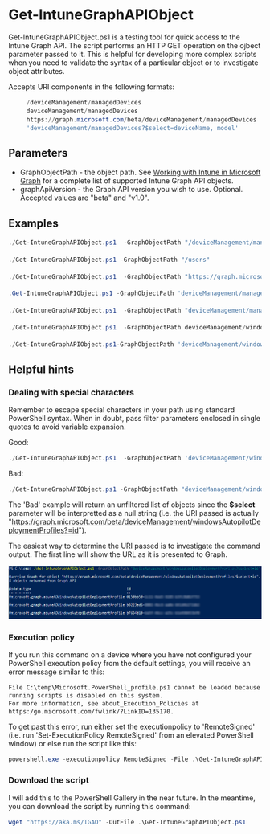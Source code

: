 # Get-IntuneGraphAPIObject

 Get-IntuneGraphAPIObject.ps1 is a testing tool for quick access to the Intune Graph API.  The script performs an HTTP GET operation on the ojbect parameter passed to it. This is helpful for developing more complex scripts when you need to validate the syntax of a particular object or to investigate object attributes.

 

Accepts URI components in the following formats:

```powershell
     /deviceManagement/managedDevices
     deviceManagement/managedDevices
     https://graph.microsoft.com/beta/deviceManagement/managedDevices
     'deviceManagement/managedDevices?$select=deviceName, model'
```

## Parameters

* GraphObjectPath - the object path.  See [Working with Intune in Microsoft Graph](https://docs.microsoft.com/en-us/graph/api/resources/intune-graph-overview?view=graph-rest-beta) for a complete list of supported Intune Graph API objects.
* graphApiVersion - the Graph API version you wish to use. Optional.  Accepted values are "beta" and "v1.0".

## Examples

```powershell
./Get-IntuneGraphAPIObject.ps1  -GraphObjectPath "/deviceManagement/managedDevices"

./Get-IntuneGraphAPIObject.ps1 -GraphObjectPath "/users"

./Get-IntuneGraphAPIObject.ps1  -GraphObjectPath "https://graph.microsoft.com/beta/deviceManagement/managedDevices"

.Get-IntuneGraphAPIObject.ps1 -GraphObjectPath 'deviceManagement/managedDevices?$select=deviceName, model'

./Get-IntuneGraphAPIObject.ps1  -GraphObjectPath "deviceManagement/managedDevices" -graphApiVersion "v1.0"

./Get-IntuneGraphAPIObject.ps1  -GraphObjectPath deviceManagement/windowsAutopilotDeploymentProfiles

./Get-IntuneGraphAPIObject.ps1-GraphObjectPath 'deviceManagement/windowsAutopilotDeploymentProfiles?$select=id'
```

## Helpful hints

### Dealing with special characters

Remember to escape special characters in your path using standard PowerShell syntax. When in doubt, pass filter parameters enclosed in single quotes to avoid variable expansion.

Good: 

```PowerShell 
./Get-IntuneGraphAPIObject.ps1  -GraphObjectPath 'deviceManagement/windowsAutopilotDeploymentProfiles?$select=id'
```

Bad: 
```PowerShell 
./Get-IntuneGraphAPIObject.ps1 -GraphObjectPath "deviceManagement/windowsAutopilotDeploymentProfiles?$select=id"
```

The 'Bad' example will return an unfiltered list of objects since the **$select** parameter will be interpretted as a null string (i.e. the URI passed is actually "https://graph.microsoft.com/beta/deviceManagement/windowsAutopilotDeploymentProfiles?=id").

The easiest way to determine the URI passed is to investigate the command output.  The first line will show the URL as it is presented to Graph.

![Example output](https://github.com/markstan/Get-IntuneGraphAPIObject/blob/main/Resources/example.png)

### Execution policy

If you run this command on a device where you have not configured your PowerShell execution policy from the default settings, you will receive an error message similar to this:

```none
File C:\temp\Microsoft.PowerShell_profile.ps1 cannot be loaded because running scripts is disabled on this system. 
For more information, see about_Execution_Policies at https:/go.microsoft.com/fwlink/?LinkID=135170.
```

To get past this error, run either set the executionpolicy to 'RemoteSigned' (i.e. run 'Set-ExecutionPolicy RemoteSigned' from an elevated PowerShell window) or else run the script like this:

```powershell
powershell.exe -executionpolicy RemoteSigned -File .\Get-IntuneGraphAPIObject.ps1 -GraphObjectPath 'deviceManagement/windowsAutopilotDeploymentProfiles?$select=id
```
 
### Download the script

I will add this to the PowerShell Gallery in the near future.  In the meantime, you can download the script by running this command:

```powershell
wget "https://aka.ms/IGAO" -OutFile .\Get-IntuneGraphAPIObject.ps1 
```
